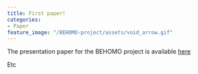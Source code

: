 ```yaml
---
title: First paper!
categories:
- Paper
feature_image: "/BEHOMO-project/assets/void_arrow.gif"
---
```


The presentation paper for the BEHOMO project is available [here](http://arxiv.org/a/marra_v_1)

<!-- more -->

Etc